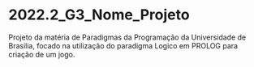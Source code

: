# 2022.2_G3_Nome_Projeto
Projeto da matéria de Paradigmas da Programação da Universidade de Brasilia, focado na utilização do paradigma Logico em PROLOG para criação de um jogo.
